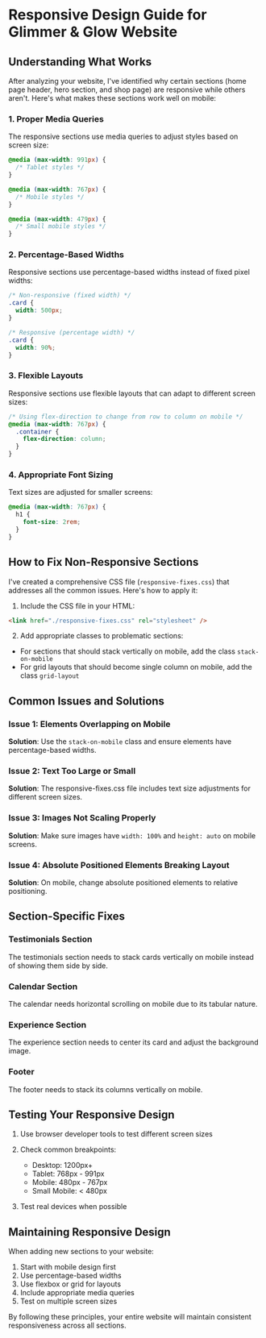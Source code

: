 # Responsive Design Guide for Glimmer & Glow Website

## Understanding What Works

After analyzing your website, I've identified why certain sections (home page header, hero section, and shop page) are responsive while others aren't. Here's what makes these sections work well on mobile:

### 1. Proper Media Queries

The responsive sections use media queries to adjust styles based on screen size:

```css
@media (max-width: 991px) {
  /* Tablet styles */
}

@media (max-width: 767px) {
  /* Mobile styles */
}

@media (max-width: 479px) {
  /* Small mobile styles */
}
```

### 2. Percentage-Based Widths

Responsive sections use percentage-based widths instead of fixed pixel widths:

```css
/* Non-responsive (fixed width) */
.card {
  width: 500px;
}

/* Responsive (percentage width) */
.card {
  width: 90%;
}
```

### 3. Flexible Layouts

Responsive sections use flexible layouts that can adapt to different screen sizes:

```css
/* Using flex-direction to change from row to column on mobile */
@media (max-width: 767px) {
  .container {
    flex-direction: column;
  }
}
```

### 4. Appropriate Font Sizing

Text sizes are adjusted for smaller screens:

```css
@media (max-width: 767px) {
  h1 {
    font-size: 2rem;
  }
}
```

## How to Fix Non-Responsive Sections

I've created a comprehensive CSS file (`responsive-fixes.css`) that addresses all the common issues. Here's how to apply it:

1. Include the CSS file in your HTML:

```html
<link href="./responsive-fixes.css" rel="stylesheet" />
```

2. Add appropriate classes to problematic sections:

- For sections that should stack vertically on mobile, add the class `stack-on-mobile`
- For grid layouts that should become single column on mobile, add the class `grid-layout`

## Common Issues and Solutions

### Issue 1: Elements Overlapping on Mobile

**Solution**: Use the `stack-on-mobile` class and ensure elements have percentage-based widths.

### Issue 2: Text Too Large or Small

**Solution**: The responsive-fixes.css file includes text size adjustments for different screen sizes.

### Issue 3: Images Not Scaling Properly

**Solution**: Make sure images have `width: 100%` and `height: auto` on mobile screens.

### Issue 4: Absolute Positioned Elements Breaking Layout

**Solution**: On mobile, change absolute positioned elements to relative positioning.

## Section-Specific Fixes

### Testimonials Section

The testimonials section needs to stack cards vertically on mobile instead of showing them side by side.

### Calendar Section

The calendar needs horizontal scrolling on mobile due to its tabular nature.

### Experience Section

The experience section needs to center its card and adjust the background image.

### Footer

The footer needs to stack its columns vertically on mobile.

## Testing Your Responsive Design

1. Use browser developer tools to test different screen sizes
2. Check common breakpoints: 
   - Desktop: 1200px+
   - Tablet: 768px - 991px
   - Mobile: 480px - 767px
   - Small Mobile: < 480px

3. Test real devices when possible

## Maintaining Responsive Design

When adding new sections to your website:

1. Start with mobile design first
2. Use percentage-based widths
3. Use flexbox or grid for layouts
4. Include appropriate media queries
5. Test on multiple screen sizes

By following these principles, your entire website will maintain consistent responsiveness across all sections.
